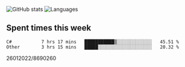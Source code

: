 ![GitHub stats](https://github-readme-stats.vercel.app/api?username=emipa606&theme=github_dark&show_icons=true) 
![Languages](https://github-readme-stats.vercel.app/api/top-langs/?username=emipa606&theme=github_dark&layout=compact)

## Spent times this week
<!--START_SECTION:waka-->

```text
C#           7 hrs 17 mins   ███████████▒░░░░░░░░░░░░░   45.51 %
Other        3 hrs 15 mins   █████░░░░░░░░░░░░░░░░░░░░   20.32 %
```

<!--END_SECTION:waka-->


26012022/8690260
